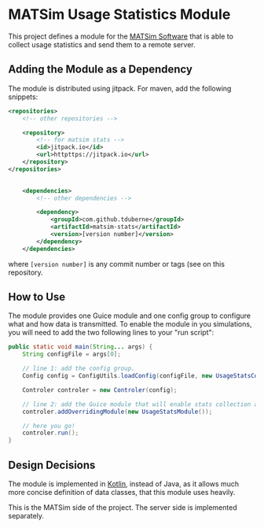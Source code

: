 MATSim Usage Statistics Module
==============================

This project defines a module for the [MATSim Software](http://www.matsim.org)
that is able to collect usage statistics and send them to a remote server.

Adding the Module as a Dependency
---------------------------------

The module is distributed using jitpack. For maven, add the following snippets:

```xml
<repositories>
	<!-- other repositories -->

	<repository>
		<!-- for matsim stats -->
		<id>jitpack.io</id>
		<url>httpttps://jitpack.io</url>
	</repository>
</repositories>
								
```

```xml
	<dependencies>
		<!-- other dependencies -->

		<dependency>
			<groupId>com.github.tduberne</groupId>
			<artifactId>matsim-stats</artifactId>
			<version>[version number]</version>
		</dependency>
	</dependencies>
```

where `[version number]` is any commit number or tags
(see  on this repository.


How to Use
----------

The module provides one Guice module and one config group to configure what and how
data is transmitted. To enable the module in you simulations, you will need to add
the two following lines to your "run script":

```java
public static void main(String... args) {
	String configFile = args[0];

	// line 1: add the config group.
	Config config = ConfigUtils.loadConfig(configFile, new UsageStatsConfigGroup() );

	Controler controler = new Controler(config);

	// line 2: add the Guice module that will enable stats collection and push
	controler.addOverridingModule(new UsageStatsModule());

	// here you go!
	controler.run();
}
```

Design Decisions
----------------

The module is implemented in [Kotlin](https://kotlinlang.org/), 
instead of Java,
as it allows much more concise definition of data classes,
that this module uses heavily.

This is the MATSim side of the project.
The server side is implemented separately.
